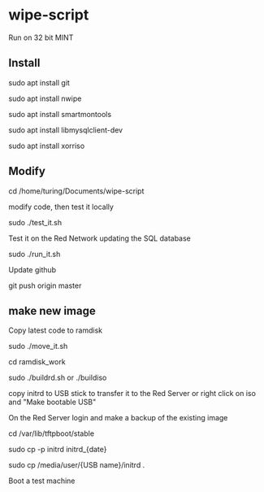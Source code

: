 # wipe-script

Run on 32 bit MINT

Install
-------

sudo apt install git

sudo apt install nwipe

sudo apt install smartmontools

sudo apt install libmysqlclient-dev

sudo apt install xorriso

Modify
---------------

cd /home/turing/Documents/wipe-script 

modify code, then test it locally

sudo ./test_it.sh

Test it on the Red Network updating the SQL database

sudo ./run_it.sh

Update github 

git push origin master

make new image
--------------

Copy latest code to ramdisk

sudo ./move_it.sh

cd ramdisk_work

sudo ./buildrd.sh or ./buildiso

copy initrd to USB stick to transfer it to the Red Server or right click on iso and "Make bootable USB" 

On the Red Server login and make a backup of the existing image

cd /var/lib/tftpboot/stable

sudo cp -p initrd initrd_{date}

sudo cp /media/user/{USB name}/initrd .

Boot a test machine








